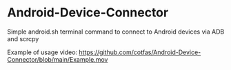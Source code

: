 # Android-Device-Connector
Simple android.sh terminal command to connect to Android devices via ADB and scrcpy

Example of usage video:
https://github.com/cotfas/Android-Device-Connector/blob/main/Example.mov
